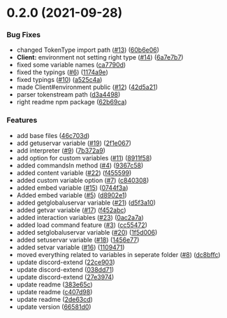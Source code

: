 # 0.2.0 (2021-09-28)


### Bug Fixes

* changed TokenType import path ([#13](https://github.com/JTTechnic/discord-oversimplified/issues/13)) ([60b6e06](https://github.com/JTTechnic/discord-oversimplified/commit/60b6e068b7b1cd1a814e576de11a16aa1480132e))
* **Client:** environment not setting right type ([#14](https://github.com/JTTechnic/discord-oversimplified/issues/14)) ([6a7e7b7](https://github.com/JTTechnic/discord-oversimplified/commit/6a7e7b73156361ae8ece468529d006e3d63e2c3a))
* fixed some variable names ([ca7790d](https://github.com/JTTechnic/discord-oversimplified/commit/ca7790d84bd20a1d10c8eb0070b3e7a3021a3887))
* fixed the typings ([#6](https://github.com/JTTechnic/discord-oversimplified/issues/6)) ([1174a9e](https://github.com/JTTechnic/discord-oversimplified/commit/1174a9e02773fcdc8d992cf6dcb74871158413ac))
* fixed typings ([#10](https://github.com/JTTechnic/discord-oversimplified/issues/10)) ([a525c4a](https://github.com/JTTechnic/discord-oversimplified/commit/a525c4a5322efd8a58f4c56375226b4539a126f2))
* made Client#environment public ([#12](https://github.com/JTTechnic/discord-oversimplified/issues/12)) ([42d5a21](https://github.com/JTTechnic/discord-oversimplified/commit/42d5a21b090656c4380ef49ae4c485b3ed6a56d3))
* parser tokenstream path ([d3a4498](https://github.com/JTTechnic/discord-oversimplified/commit/d3a4498ba723a8c7aa0de876b00cba21dfc18d3c))
* right readme npm package ([62b69ca](https://github.com/JTTechnic/discord-oversimplified/commit/62b69ca4ebb8a1fb718b6f0dd2aa638656fd7c2d))


### Features

* add base files ([46c703d](https://github.com/JTTechnic/discord-oversimplified/commit/46c703d5ecfa2b63cb2af0ecadc6930a11a808fe))
* add getuservar variable ([#19](https://github.com/JTTechnic/discord-oversimplified/issues/19)) ([2f1e067](https://github.com/JTTechnic/discord-oversimplified/commit/2f1e067ac2ed527701630d021874f0fc81db2562))
* add interpreter ([#9](https://github.com/JTTechnic/discord-oversimplified/issues/9)) ([7b372a9](https://github.com/JTTechnic/discord-oversimplified/commit/7b372a98e08061fdd4446ed9ee686cc548f6e19f))
* add option for custom variables ([#11](https://github.com/JTTechnic/discord-oversimplified/issues/11)) ([8911f58](https://github.com/JTTechnic/discord-oversimplified/commit/8911f5866d7bb28b9638a410b3c68cb79871ad78))
* added commandsIn method ([#4](https://github.com/JTTechnic/discord-oversimplified/issues/4)) ([9367c58](https://github.com/JTTechnic/discord-oversimplified/commit/9367c5876f637d86eeff9e9425c77cd97f4ab78d))
* added content variable ([#22](https://github.com/JTTechnic/discord-oversimplified/issues/22)) ([f455599](https://github.com/JTTechnic/discord-oversimplified/commit/f455599fde8c20f832ecf76732af6bba4e02b30f))
* added custom variable option ([#7](https://github.com/JTTechnic/discord-oversimplified/issues/7)) ([c840308](https://github.com/JTTechnic/discord-oversimplified/commit/c840308b34932a501257a8f282e7c87357b5d8df))
* added embed variable ([#15](https://github.com/JTTechnic/discord-oversimplified/issues/15)) ([0744f3a](https://github.com/JTTechnic/discord-oversimplified/commit/0744f3ab80b1a2f5447ccfc71b3ad1e1ae730a60))
* Added embed variable ([#5](https://github.com/JTTechnic/discord-oversimplified/issues/5)) ([d8902e1](https://github.com/JTTechnic/discord-oversimplified/commit/d8902e19108d982a0ea0afa6c2904c8131369b47))
* added getglobaluservar variable ([#21](https://github.com/JTTechnic/discord-oversimplified/issues/21)) ([d5f3a10](https://github.com/JTTechnic/discord-oversimplified/commit/d5f3a10e9043e2cc00d7fb72a9ba8cd7c081ec27))
* added getvar variable ([#17](https://github.com/JTTechnic/discord-oversimplified/issues/17)) ([f452abc](https://github.com/JTTechnic/discord-oversimplified/commit/f452abca9bab280420e9fc3ff1249c66cb2af3d5))
* added interaction variables ([#23](https://github.com/JTTechnic/discord-oversimplified/issues/23)) ([0ac2a7a](https://github.com/JTTechnic/discord-oversimplified/commit/0ac2a7a6b4afaa73870ba296c9463f45710d9ebe))
* added load command feature ([#3](https://github.com/JTTechnic/discord-oversimplified/issues/3)) ([cc55472](https://github.com/JTTechnic/discord-oversimplified/commit/cc55472d371a7b8ac8b6e2e1c84aef3403be443c))
* added setglobaluservar variable ([#20](https://github.com/JTTechnic/discord-oversimplified/issues/20)) ([1f5d006](https://github.com/JTTechnic/discord-oversimplified/commit/1f5d00608467191dcf14ef1f1b877dd7584dbd5d))
* added setuservar variable ([#18](https://github.com/JTTechnic/discord-oversimplified/issues/18)) ([1456e77](https://github.com/JTTechnic/discord-oversimplified/commit/1456e772ae28527a3955c8cbca7b0b18a08c2970))
* added setvar variable ([#16](https://github.com/JTTechnic/discord-oversimplified/issues/16)) ([1109471](https://github.com/JTTechnic/discord-oversimplified/commit/11094710a8d387eebcadfeaa7bb0d43aab369c63))
* moved everything related to variables in seperate folder ([#8](https://github.com/JTTechnic/discord-oversimplified/issues/8)) ([dc8bffc](https://github.com/JTTechnic/discord-oversimplified/commit/dc8bffc4ff9d47e0edd8e12bdf26a48961602cde))
* update discord-extend ([22ce903](https://github.com/JTTechnic/discord-oversimplified/commit/22ce903020f4f5a39f2e9986dfab39c5fcca47b8))
* update discord-extend ([038dd71](https://github.com/JTTechnic/discord-oversimplified/commit/038dd7182fbbd8f1c03a7ff2aee22af68467072c))
* update discord-extend ([27e3974](https://github.com/JTTechnic/discord-oversimplified/commit/27e3974cf1983e0e49a6e9b3fde297924f2e5eb1))
* update readme ([383e65c](https://github.com/JTTechnic/discord-oversimplified/commit/383e65ce975375bb263483f9b48dba6266e354ae))
* update readme ([c407d98](https://github.com/JTTechnic/discord-oversimplified/commit/c407d985a0437ad55892407cafbecea5e701ca80))
* update readme ([2de63cd](https://github.com/JTTechnic/discord-oversimplified/commit/2de63cdfcd349df74418e6a85e2c7f0036567f9d))
* update version ([66581d0](https://github.com/JTTechnic/discord-oversimplified/commit/66581d0369e6b0cb502e283387fd31bf69f09cdc))



